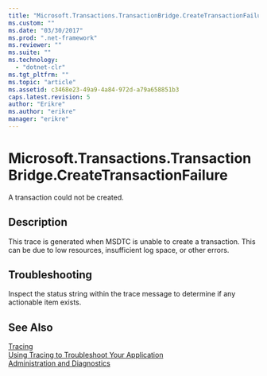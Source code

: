 ```yaml
---
title: "Microsoft.Transactions.TransactionBridge.CreateTransactionFailure | Microsoft Docs"
ms.custom: ""
ms.date: "03/30/2017"
ms.prod: ".net-framework"
ms.reviewer: ""
ms.suite: ""
ms.technology: 
  - "dotnet-clr"
ms.tgt_pltfrm: ""
ms.topic: "article"
ms.assetid: c3468e23-49a9-4a84-972d-a79a658851b3
caps.latest.revision: 5
author: "Erikre"
ms.author: "erikre"
manager: "erikre"
---
```

# Microsoft.Transactions.TransactionBridge.CreateTransactionFailure
A transaction could not be created.  
  
## Description  
 This trace is generated when MSDTC is unable to create a transaction. This can be due to low resources, insufficient log space, or other errors.  
  
## Troubleshooting  
 Inspect the status string within the trace message to determine if any actionable item exists.  
  
## See Also  
 [Tracing](../../../../../docs/framework/wcf/diagnostics/tracing/index.md)   
 [Using Tracing to Troubleshoot Your Application](../../../../../docs/framework/wcf/diagnostics/tracing/using-tracing-to-troubleshoot-your-application.md)   
 [Administration and Diagnostics](../../../../../docs/framework/wcf/diagnostics/index.md)
